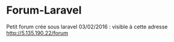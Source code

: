 # Forum-Laravel
Petit forum crée sous laravel
03/02/2016 : visible à cette adresse http://5.135.190.22/forum
